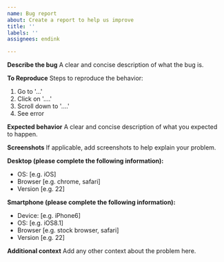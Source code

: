 ```yaml
---
name: Bug report
about: Create a report to help us improve
title: ''
labels: ''
assignees: endink

---
```


**Describe the bug**
A clear and concise description of what the bug is.

**To Reproduce**
Steps to reproduce the behavior:
1. Go to '...'
2. Click on '....'
3. Scroll down to '....'
4. See error

**Expected behavior**
A clear and concise description of what you expected to happen.

**Screenshots**
If applicable, add screenshots to help explain your problem.

**Desktop (please complete the following information):**
 - OS: [e.g. iOS]
 - Browser [e.g. chrome, safari]
 - Version [e.g. 22]

**Smartphone (please complete the following information):**
 - Device: [e.g. iPhone6]
 - OS: [e.g. iOS8.1]
 - Browser [e.g. stock browser, safari]
 - Version [e.g. 22]

**Additional context**
Add any other context about the problem here.
